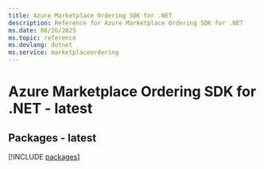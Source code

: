 ```yaml
---
title: Azure Marketplace Ordering SDK for .NET
description: Reference for Azure Marketplace Ordering SDK for .NET
ms.date: 08/26/2025
ms.topic: reference
ms.devlang: dotnet
ms.service: marketplaceordering
---
```

# Azure Marketplace Ordering SDK for .NET - latest
## Packages - latest
[!INCLUDE [packages](marketplace-ordering-index.md)]